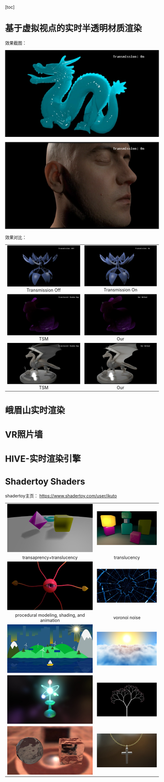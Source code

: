 
[toc]

# 基于虚拟视点的实时半透明材质渲染

效果截图：

![](./TranslucencyRendering/1583239552056.png)

![](./TranslucencyRendering/1583239634009.png)



效果对比：

<table>
    <tr>
      <td ><center><img src="./TranslucencyRendering/20200304095659.png"  ><center>Transmission Off</center></center></td>
        <td ><center><img src="./TranslucencyRendering/20200304095716.png"  ><center>Transmission On</center></center></td>
    </tr>
    <tr>
      <td ><center><img src="./TranslucencyRendering/1583239765855.png"  >TSM</center></td>
        <td ><center><img src="./TranslucencyRendering/1583241450968.png"  >Our</center></td>
    </tr>
    <tr>
        <td><center><img src="./TranslucencyRendering/1583243212502.png"  >TSM</center></td>
        <td ><center><img src="./TranslucencyRendering/1583243222195.png"  >Our</td>
    </tr>
</table>



# 峨眉山实时渲染





# VR照片墙





# HIVE-实时渲染引擎





# Shadertoy Shaders

shadertoy主页： https://www.shadertoy.com/user/ikuto 

<table>
    <tr>
      <td ><center><img src="./Shadertoy/3lK3RR.jpg"></center></td>
      <td ><center><img src="./Shadertoy/3lKGRW.jpg" ></center></td>
    </tr>
    <tr>
      <td ><center>transaprency+translucency</center></td>
      <td ><center>translucency</center></td>
    </tr>    
    <tr>
      <td ><center><img src="./Shadertoy/Wl2XzK.jpg"  ></center></td>
      <td ><center><img src="./Shadertoy/MlycRy.jpg"  ></center></td>
    </tr>
      <tr>
      <td ><center>procedural modeling, shading, and animation</center></td>
      <td ><center>voronoi noise</center></td>
    </tr>  
    <tr>
      <td ><center><img src="./Shadertoy/wljSDh.jpg"  ></center></td>
      <td ><center><img src="./Shadertoy/XlKyRw.jpg"  ></center></td>
    </tr>
    <tr>
      <td ><center><img src="./Shadertoy/ttSSW3.jpg"  ></center></td>
      <td ><center><img src="./Shadertoy/wtf3DB.jpg"  ></center></td>
    </tr>
    <tr>
      <td ><center><img src="./Shadertoy/4tycWy.jpg"  ></center></td>
      <td ><center><img src="./Shadertoy/tlSGRz.jpg"  ></center></td>
    </tr>
</table>